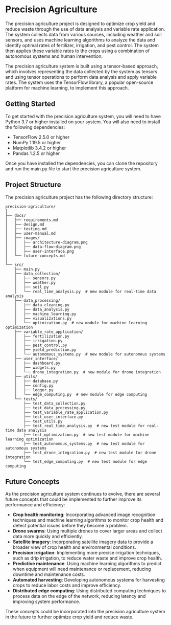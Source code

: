# Precision Agriculture

The precision agriculture project is designed to optimize crop yield and reduce waste through the use of data analysis and variable rate application. The system collects data from various sources, including weather and soil sensors, and uses machine learning algorithms to analyze the data and identify optimal rates of fertilizer, irrigation, and pest control. The system then applies these variable rates to the crops using a combination of autonomous systems and human intervention.

The precision agriculture system is built using a tensor-based approach, which involves representing the data collected by the system as tensors and using tensor operations to perform data analysis and apply variable rates. The system uses the TensorFlow library, a popular open-source platform for machine learning, to implement this approach.

## Getting Started

To get started with the precision agriculture system, you will need to have Python 3.7 or higher installed on your system. You will also need to install the following dependencies:

- TensorFlow 2.5.0 or higher
- NumPy 1.19.5 or higher
- Matplotlib 3.4.2 or higher
- Pandas 1.2.5 or higher

Once you have installed the dependencies, you can clone the repository and run the main.py file to start the precision agriculture system.

## Project Structure

The precision agriculture project has the following directory structure:

```
precision-agriculture/
│
├── docs/
│   ├── requirements.md
│   ├── design.md
│   ├── testing.md
│   ├── user-manual.md
│   ├── images/
│   │   ├── architecture-diagram.png
│   │   ├── data-flow-diagram.png
│   │   ├── user-interface.png
│   └── future-concepts.md
│
└── src/
    ├── main.py
    ├── data_collection/
    │   ├── sensors.py
    │   ├── weather.py
    │   ├── soil.py
    │   └── real_time_analysis.py  # new module for real-time data analysis
    ├── data_processing/
    │   ├── data_cleaning.py
    │   ├── data_analysis.py
    │   ├── machine_learning.py
    │   ├── visualizations.py
    │   └── optimization.py  # new module for machine learning optimization
    ├── variable_rate_application/
    │   ├── fertilization.py
    │   ├── irrigation.py
    │   ├── pest_control.py
    │   ├── yield_prediction.py
    │   └── autonomous_systems.py  # new module for autonomous systems
    ├── user_interface/
    │   ├── dashboard.py
    │   ├── widgets.py
    │   └── drone_integration.py  # new module for drone integration
    ├── utils/
    │   ├── database.py
    │   ├── config.py
    │   ├── logger.py
    │   └── edge_computing.py  # new module for edge computing
    └── tests/
        ├── test_data_collection.py
        ├── test_data_processing.py
        ├── test_variable_rate_application.py
        ├── test_user_interface.py
        ├── test_utils.py
        ├── test_real_time_analysis.py  # new test module for real-time data analysis
        ├── test_optimization.py  # new test module for machine learning optimization
        ├── test_autonomous_systems.py  # new test module for autonomous systems
        ├── test_drone_integration.py  # new test module for drone integration
        └── test_edge_computing.py  # new test module for edge computing
```

## Future Concepts

As the precision agriculture system continues to evolve, there are several future concepts that could be implemented to further improve its performance and efficiency:

- **Crop health monitoring**: Incorporating advanced image recognition techniques and machine learning algorithms to monitor crop health and detect potential issues before they become a problem.
- **Drone swarms**: Using multiple drones to cover larger areas and collect data more quickly and efficiently.
- **Satellite imagery**: Incorporating satellite imagery data to provide a broader view of crop health and environmental conditions.
- **Precision irrigation**: Implementing more precise irrigation techniques, such as drip irrigation, to reduce water waste and improve crop health.
- **Predictive maintenance**: Using machine learning algorithms to predict when equipment will need maintenance or replacement, reducing downtime and maintenance costs.
- **Automated harvesting**: Developing autonomous systems for harvesting crops to reduce labor costs and improve efficiency.
- **Distributed edge computing**: Using distributed computing techniques to process data on the edge of the network, reducing latency and improving system performance.

These concepts could be incorporated into the precision agriculture system in the future to further optimize crop yield and reduce waste.
